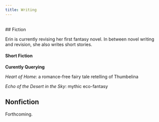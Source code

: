 ```yaml
---
title: Writing
---
```


<br>
## Fiction

Erin is currently revising her first fantasy novel. In between novel writing and revision, she also writes short stories.

#### Short Fiction

**Curently Querying**

_Heart of Home_: a romance-free fairy tale retelling of Thumbelina

_Echo of the Desert in the Sky_: mythic eco-fantasy 

## Nonfiction

Forthcoming.